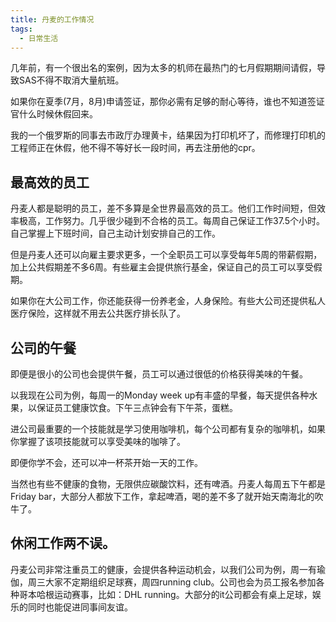 ```yaml
---
title: 丹麦的工作情况
tags:
  - 日常生活
---
```


几年前，有一个很出名的案例，因为太多的机师在最热门的七月假期期间请假，导致SAS不得不取消大量航班。

如果你在夏季(7月，8月)申请签证，那你必需有足够的耐心等待，谁也不知道签证官什么时候休假回来。

我的一个俄罗斯的同事去市政厅办理黄卡，结果因为打印机坏了，而修理打印机的工程师正在休假，他不得不等好长一段时间，再去注册他的cpr。

## 最高效的员工
丹麦人都是聪明的员工，差不多算是全世界最高效的员工。他们工作时间短，但效率极高，工作努力。几乎很少碰到不合格的员工。每周自己保证工作37.5个小时。自己掌握上下班时间，自己主动计划安排自己的工作。

但是丹麦人还可以向雇主要求更多，一个全职员工可以享受每年5周的带薪假期，加上公共假期差不多6周。有些雇主会提供旅行基金，保证自己的员工可以享受假期。

如果你在大公司工作，你还能获得一份养老金，人身保险。有些大公司还提供私人医疗保险，这样就不用去公共医疗排长队了。

## 公司的午餐
即便是很小的公司也会提供午餐，员工可以通过很低的价格获得美味的午餐。

以我现在公司为例，每周一的Monday week up有丰盛的早餐，每天提供各种水果，以保证员工健康饮食。下午三点钟会有下午茶，蛋糕。

进公司最重要的一个技能就是学习使用咖啡机，每个公司都有复杂的咖啡机，如果你掌握了该项技能就可以享受美味的咖啡了。

即便你学不会，还可以冲一杯茶开始一天的工作。

当然也有些不健康的食物，无限供应碳酸饮料，还有啤酒。丹麦人每周五下午都是Friday bar，大部分人都放下工作，拿起啤酒，喝的差不多了就开始天南海北的吹牛了。

## 休闲工作两不误。
丹麦公司非常注重员工的健康，会提供各种运动机会，以我们公司为例，周一有瑜伽，周三大家不定期组织足球赛，周四running club。公司也会为员工报名参加各种哥本哈根运动赛事，比如：DHL running。大部分的it公司都会有桌上足球，娱乐的同时也能促进同事间友谊。



